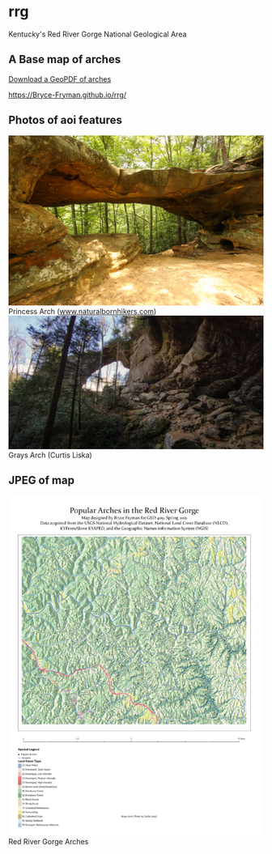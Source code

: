 
# rrg

Kentucky's Red River Gorge National Geological Area

## A Base map of arches

[Download a GeoPDF of arches](basemap/Layout1.pdf)

https://Bryce-Fryman.github.io/rrg/

## Photos of aoi features 
![Princess Arch](princessArch.jpg) Princess Arch (www.naturalbornhikers.com)
![caption of photo](GraysArch.jpg) Grays Arch (Curtis Liska)

## JPEG of map
![Red River Gorge Arches](Layout1.jpg) Red River Gorge Arches
